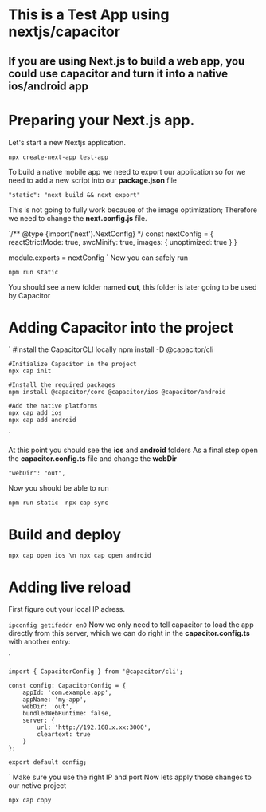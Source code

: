 # This is a Test App using nextjs/capacitor

## If you are using Next.js to build a web app, you could use capacitor and turn it into a native ios/android app

# Preparing your Next.js app.
 Let's start a new Nextjs application.

`npx create-next-app test-app`

 To build a native mobile app we need to export our application so for we need to add a new script into our **package.json** file

`"static": "next build && next export"`

 This is not going to fully work because of the image optimization; Therefore we need to change the **next.config.js** file.

`/** @type {import('next').NextConfig} */
const nextConfig = {
  reactStrictMode: true,
  swcMinify: true,
	images: {
		unoptimized: true
	}
}

module.exports = nextConfig
`
Now you can safely run 

`npm run static`
 
 You should see a new folder named **out**, this folder is later going to be used by Capacitor


# Adding Capacitor into the project

`
    #Install the CapacitorCLI locally 
    npm install -D @capacitor/cli

    #Initialize Capacitor in the project
    npx cap init

    #Install the required packages
    npm install @capacitor/core @capacitor/ios @capacitor/android

    #Add the native platforms
    npx cap add ios
    npx cap add android
`

At this point you should see the **ios** and **android** folders
As a final step open the **capacitor.config.ts** file and change the **webDir**
 
`
"webDir": "out",
`

Now you should be able to run 

`
npm run static 
npx cap sync
`
# Build and deploy

`
    npx cap open ios \n
    npx cap open android
`

# Adding live reload

First figure out your local IP adress.

`
    ipconfig getifaddr en0
`
Now we only need to tell capacitor to load the app directly from this server, which we can do right in the **capacitor.config.ts** with another entry:

`

    import { CapacitorConfig } from '@capacitor/cli';

    const config: CapacitorConfig = {
        appId: 'com.example.app',
        appName: 'my-app',
        webDir: 'out',
        bundledWebRuntime: false,
        server: {
            url: 'http://192.168.x.xx:3000',
            cleartext: true
        }
    };

    export default config;

`
Make sure you use the right IP and port
Now lets apply those changes to our netive project

`
    npx cap copy
`
